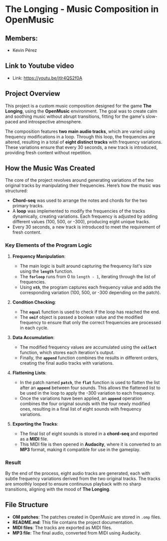 # The Longing - Music Composition in OpenMusic
## Members:

- Kevin Pérez

## Link to Youtube video

- Link: https://youtu.be/jtlr4QS2f0A

## Project Overview

This project is a custom music composition designed for the game **The Longing**, using the **OpenMusic** environment. The goal was to create calm and soothing music without abrupt transitions, fitting for the game's slow-paced and introspective atmosphere.

The composition features **two main audio tracks**, which are varied using frequency modifications in a loop. Through this loop, the frequencies are altered, resulting in a total of **eight distinct tracks** with frequency variations. These variations ensure that every 30 seconds, a new track is introduced, providing fresh content without repetition.

## How the Music Was Created

The core of the project revolves around generating variations of the two original tracks by manipulating their frequencies. Here’s how the music was structured:

- **Chord-seq** was used to arrange the notes and chords for the two primary tracks.
- A **loop** was implemented to modify the frequencies of the tracks dynamically, creating variations. Each frequency is adjusted by adding different values (100, 500, or -300), producing eight unique tracks.
- Every 30 seconds, a new track is introduced to meet the requirement of fresh content.

### Key Elements of the Program Logic

1. **Frequency Manipulation**:
    - The main logic is built around capturing the frequency list's size using the **`length`** function.
    - The **`forloop`** runs from 0 to `length - 1`, iterating through the list of frequencies.
    - Using **`nth`**, the program captures each frequency value and adds the corresponding variation (100, 500, or -300 depending on the patch).

2. **Condition Checking**:
    - The **`equal`** function is used to check if the loop has reached the end.
    - The **`omif`** object is passed a boolean value and the modified frequency to ensure that only the correct frequencies are processed in each cycle.

3. **Data Accumulation**:
    - The modified frequency values are accumulated using the **`collect`** function, which stores each iteration's output.
    - Finally, the **`append`** function combines the results in different orders, creating the final audio tracks with variations.

4. **Flattening Lists**:
    - In the patch named **`patch`**, the **`flat`** function is used to flatten the list after an **`append`** between four sounds. This allows the flattened list to be used in the loop to apply the -300 variation to each frequency.
    - Once the variations have been applied, an **`append`** operation combines the four original sounds with the four newly modified ones, resulting in a final list of eight sounds with frequency variations.

5. **Exporting the Tracks**:
    - The final list of eight sounds is stored in a **chord-seq** and exported as a **MIDI** file.
    - This MIDI file is then opened in **Audacity**, where it is converted to an **MP3** format, making it compatible for use in the gameplay.

### Result

By the end of the process, eight audio tracks are generated, each with subtle frequency variations derived from the two original tracks. The tracks are smoothly looped to ensure continuous playback with no sharp transitions, aligning with the mood of **The Longing**.

## File Structure

- **OM patches**: The patches created in OpenMusic are stored in `.omp` files.
- **README.md**: This file contains the project documentation.
- **MIDI files**: The tracks are exported as MIDI files.
- **MP3 file**: The final audio, converted from MIDI using Audacity.
